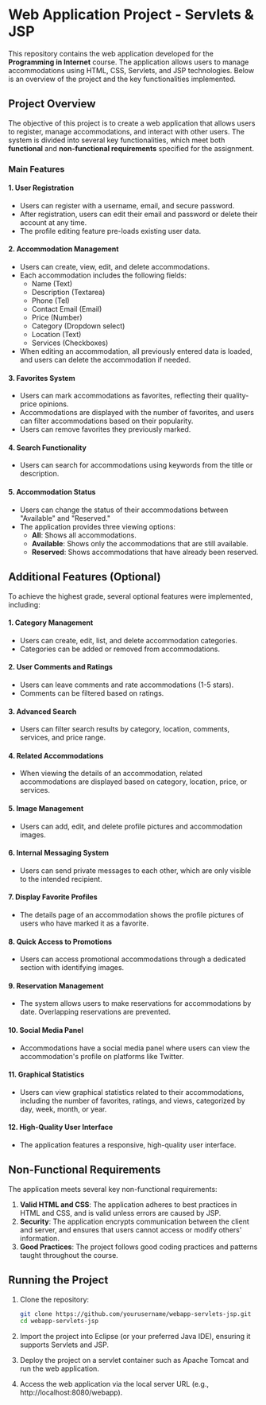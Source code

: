 # Web Application Project - Servlets & JSP

This repository contains the web application developed for the **Programming in Internet** course. The application allows users to manage accommodations using HTML, CSS, Servlets, and JSP technologies. Below is an overview of the project and the key functionalities implemented.

## Project Overview

The objective of this project is to create a web application that allows users to register, manage accommodations, and interact with other users. The system is divided into several key functionalities, which meet both **functional** and **non-functional requirements** specified for the assignment.

### Main Features

#### 1. User Registration
- Users can register with a username, email, and secure password.
- After registration, users can edit their email and password or delete their account at any time.
- The profile editing feature pre-loads existing user data.

#### 2. Accommodation Management
- Users can create, view, edit, and delete accommodations.
- Each accommodation includes the following fields:
  - Name (Text)
  - Description (Textarea)
  - Phone (Tel)
  - Contact Email (Email)
  - Price (Number)
  - Category (Dropdown select)
  - Location (Text)
  - Services (Checkboxes)
- When editing an accommodation, all previously entered data is loaded, and users can delete the accommodation if needed.

#### 3. Favorites System
- Users can mark accommodations as favorites, reflecting their quality-price opinions.
- Accommodations are displayed with the number of favorites, and users can filter accommodations based on their popularity.
- Users can remove favorites they previously marked.

#### 4. Search Functionality
- Users can search for accommodations using keywords from the title or description.

#### 5. Accommodation Status
- Users can change the status of their accommodations between "Available" and "Reserved."
- The application provides three viewing options:
  - **All**: Shows all accommodations.
  - **Available**: Shows only the accommodations that are still available.
  - **Reserved**: Shows accommodations that have already been reserved.

## Additional Features (Optional)

To achieve the highest grade, several optional features were implemented, including:

#### 1. Category Management
- Users can create, edit, list, and delete accommodation categories.
- Categories can be added or removed from accommodations.

#### 2. User Comments and Ratings
- Users can leave comments and rate accommodations (1-5 stars).
- Comments can be filtered based on ratings.

#### 3. Advanced Search
- Users can filter search results by category, location, comments, services, and price range.

#### 4. Related Accommodations
- When viewing the details of an accommodation, related accommodations are displayed based on category, location, price, or services.

#### 5. Image Management
- Users can add, edit, and delete profile pictures and accommodation images.

#### 6. Internal Messaging System
- Users can send private messages to each other, which are only visible to the intended recipient.

#### 7. Display Favorite Profiles
- The details page of an accommodation shows the profile pictures of users who have marked it as a favorite.

#### 8. Quick Access to Promotions
- Users can access promotional accommodations through a dedicated section with identifying images.

#### 9. Reservation Management
- The system allows users to make reservations for accommodations by date. Overlapping reservations are prevented.

#### 10. Social Media Panel
- Accommodations have a social media panel where users can view the accommodation's profile on platforms like Twitter.

#### 11. Graphical Statistics
- Users can view graphical statistics related to their accommodations, including the number of favorites, ratings, and views, categorized by day, week, month, or year.

#### 12. High-Quality User Interface
- The application features a responsive, high-quality user interface.

## Non-Functional Requirements

The application meets several key non-functional requirements:
1. **Valid HTML and CSS**: The application adheres to best practices in HTML and CSS, and is valid unless errors are caused by JSP.
2. **Security**: The application encrypts communication between the client and server, and ensures that users cannot access or modify others' information.
3. **Good Practices**: The project follows good coding practices and patterns taught throughout the course.

## Running the Project

1. Clone the repository:
   ```bash
   git clone https://github.com/yourusername/webapp-servlets-jsp.git
   cd webapp-servlets-jsp
   
2. Import the project into Eclipse (or your preferred Java IDE), ensuring it supports Servlets and JSP.

3. Deploy the project on a servlet container such as Apache Tomcat and run the web application.

4. Access the web application via the local server URL (e.g., http://localhost:8080/webapp).
